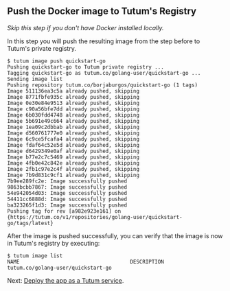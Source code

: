 ## Push the Docker image to Tutum's Registry

*Skip this step if you don't have Docker installed locally.*

In this step you will push the resulting image from the step before to Tutum's private registry. 

```
$ tutum image push quickstart-go
Pushing quickstart-go to Tutum private registry ...
Tagging quickstart-go as tutum.co/golang-user/quickstart-go ...
Sending image list
Pushing repository tutum.co/borjaburgos/quickstart-go (1 tags)
Image 511136ea3c5a already pushed, skipping
Image 8771fbfe935c already pushed, skipping
Image 0e30e84e9513 already pushed, skipping
Image c90a56bfe7dd already pushed, skipping
Image 6b030fdd4748 already pushed, skipping
Image 5b691e49c664 already pushed, skipping
Image 1ea09c2dbbab already pushed, skipping
Image d560761777e0 already pushed, skipping
Image 6c9ce5fcafa4 already pushed, skipping
Image fdaf64c52e5d already pushed, skipping
Image d6429349e0af already pushed, skipping
Image b77e2c7c5469 already pushed, skipping
Image 4fb0e42c842e already pushed, skipping
Image 2fb1c97e2c4f already pushed, skipping
Image 7b9d831c9cf1 already pushed, skipping
7b9ee289fc2e: Image successfully pushed
9863bcbb7867: Image successfully pushed
54e942054d03: Image successfully pushed
54411cc6888d: Image successfully pushed
ba323265f1d3: Image successfully pushed
Pushing tag for rev [a982e923e161] on {https://tutum.co/v1/repositories/golang-user/quickstart-go/tags/latest}
```
After the image is pushed successfully, you can verify that the image is now in Tutum's registry by executing:

```
$ tutum image list
NAME                                    DESCRIPTION
tutum.co/golang-user/quickstart-go
```

Next: [Deploy the app as a Tutum service](https://support.tutum.co/support/solutions/articles/5000559793).